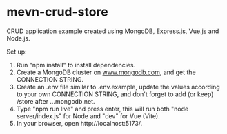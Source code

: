 # mevn-crud-store

CRUD application example created using MongoDB, Express.js, Vue.js and Node.js.

Set up:

1. Run "npm install" to install dependencies.
2. Create a MongoDB cluster on www.mongodb.com, and get the CONNECTION STRING.
3. Create an .env file similar to .env.example, update the values according to your own CONNECTION STRING, and don't forget to add (or keep) /store after ...mongodb.net.
4. Type "npm run live" and press enter, this will run both "node server/index.js" for Node and "dev" for Vue (Vite).
5. In your browser, open http://localhost:5173/.
